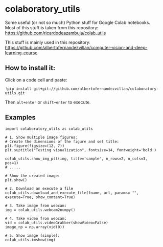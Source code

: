 # colaboratory_utils

Some useful (or not so much) Python stuff for Google Colab notebooks. 
Most of this stuff is taken from this repository: https://github.com/ricardodeazambuja/colab_utils

This stuff is mainly used in this repository: https://github.com/albertofernandezvillan/computer-vision-and-deep-learning-course

## How to install it:
Click on a code cell and paste:
```
!pip install git+git://github.com/albertofernandezvillan/colaboratory-utils.git
```
Then `alt+enter` or `shift+enter` to execute. 

## Examples

```
import colaboratory_utils as colab_utils

# 1. Show multiple image figures:
# Create the dimensions of the figure and set title:
plt.figure(figsize=(12, 7))
plt.suptitle("Testing visualization", fontsize=14, fontweight='bold')

colab_utils.show_img_plt(img, title='sample', n_rows=2, n_cols=3, pos=1)
# .....

# Show the created image:
plt.show()

# 2. Download an execute a file
colab_utils.download_and_execute_file(fname, url, params= "", execute=True, show_content=True)

# 3. Take image from webcam:
img = colab_utils.webcam2numpy()

# 4. Take video from webcam:
vid = colab_utils.videoGrabber(showVideo=False)
image_np = np.array(vid(0))

# 5. Show image (simple):
colab_utils.imshow(img)
```



